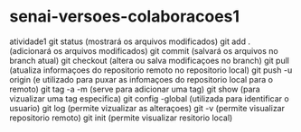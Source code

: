 # senai-versoes-colaboracoes1
atividade1
git status (mostrará os arquivos modificados)
git add . (adicionará os arquivos modificados)
git commit (salvará os arquivos no branch atual)
git checkout (altera ou salva modificaçoes no branch)
git pull (atualiza informaçoes do repositorio remoto no repositorio local)
git push -u origin (e utilizado para puxar as infomaçoes do repositorio local para o remoto)
git tag -a <nome da tag> -m <comentario> (serve para adicionar uma tag)
git show <nome da tag> (para vizualizar uma tag especifica)
git config -global (utilizada para identificar o usuario)
git log (permite vizualizar as alteraçoes)
git -v (permite visualizar repositorio remoto)
git init (permite visualizar resitorio local)
